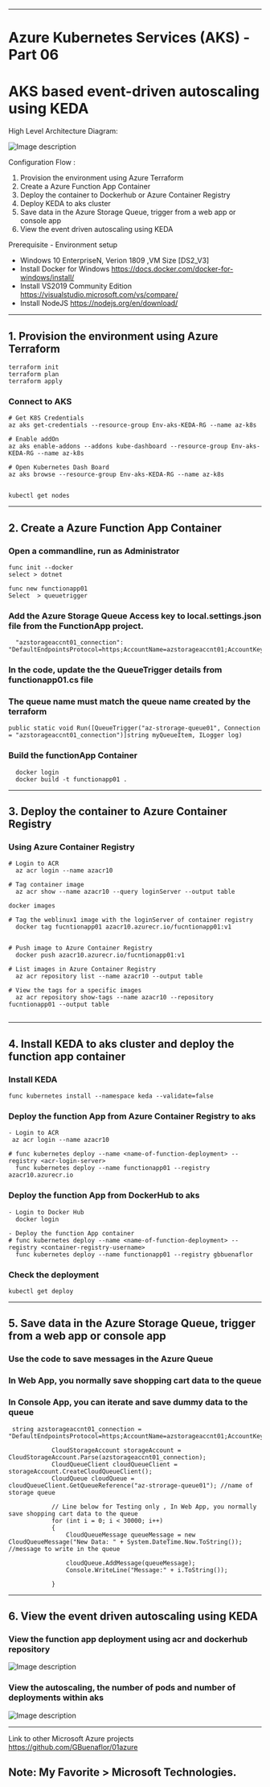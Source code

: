 ----------------------------------------------------------
# Azure Kubernetes Services (AKS) - Part 06
# AKS based event-driven autoscaling using KEDA

High Level Architecture Diagram:


![Image description](https://github.com/GBuenaflor/01azure-aks-keda/blob/master/Images/GB-AKS-KEDA03.png)



Configuration Flow :

1. Provision the environment using Azure Terraform
2. Create a Azure Function App Container
3. Deploy the container to Dockerhub or Azure Container Registry
4. Deploy KEDA to aks cluster
5. Save data in the Azure Storage Queue, trigger from a web app or console app
6. View the event driven autoscaling using KEDA

Prerequisite - Environment setup

- Windows 10 EnterpriseN, Verion 1809 ,VM Size [DS2_V3]
- Install Docker for Windows
  https://docs.docker.com/docker-for-windows/install/  
- Install VS2019 Community Edition
  https://visualstudio.microsoft.com/vs/compare/
- Install NodeJS
  https://nodejs.org/en/download/

----------------------------------------------------------
## 1. Provision the environment using Azure Terraform

```
terraform init
terraform plan
terraform apply
```

### Connect to AKS

```
# Get K8S Credentials
az aks get-credentials --resource-group Env-aks-KEDA-RG --name az-k8s

# Enable addOn
az aks enable-addons --addons kube-dashboard --resource-group Env-aks-KEDA-RG --name az-k8s

# Open Kubernetes Dash Board
az aks browse --resource-group Env-aks-KEDA-RG --name az-k8s
   

kubectl get nodes
```

----------------------------------------------------------
## 2. Create a Azure Function App Container

### Open a commandline, run as Administrator

```
func init --docker
select > dotnet

```

```
func new functionapp01
Select  > queuetrigger
```

### Add the Azure Storage Queue Access key to local.settings.json file from the FunctionApp project.

```
  "azstorageaccnt01_connection": "DefaultEndpointsProtocol=https;AccountName=azstorageaccnt01;AccountKey=s9FysFde5b7D5GbrCWsgyYqLNNxw65xvFqdler10aibcvLC8sL2a0On96wQ/j08gxNSs65mBHpKAQ6nMB/CG6g==;EndpointSuffix=core.windows.net"
```


### In the code, update the the QueueTrigger details from functionapp01.cs file
### The queue name must match the queue name created by the terraform

```
public static void Run([QueueTrigger("az-strorage-queue01", Connection = "azstorageaccnt01_connection")]string myQueueItem, ILogger log)
```
      

### Build the functionApp Container

```
  docker login
  docker build -t functionapp01 .
```

----------------------------------------------------------
## 3. Deploy the container to Azure Container Registry

### Using Azure Container Registry
```
# Login to ACR
  az acr login --name azacr10

# Tag container image
  az acr show --name azacr10 --query loginServer --output table

docker images

# Tag the weblinux1 image with the loginServer of container registry
  docker tag fucntionapp01 azacr10.azurecr.io/fucntionapp01:v1


# Push image to Azure Container Registry
  docker push azacr10.azurecr.io/fucntionapp01:v1

# List images in Azure Container Registry
  az acr repository list --name azacr10 --output table

# View the tags for a specific images
  az acr repository show-tags --name azacr10 --repository fucntionapp01 --output table
 
```

----------------------------------------------------------
## 4. Install KEDA to aks cluster and deploy the function app container


### Install KEDA
```
func kubernetes install --namespace keda --validate=false
```

### Deploy the function App from Azure Container Registry to aks
```
- Login to ACR
 az acr login --name azacr10
 
# func kubernetes deploy --name <name-of-function-deployment> --registry <acr-login-server>
  func kubernetes deploy --name functionapp01 --registry azacr10.azurecr.io
```
 
 
### Deploy the function App from DockerHub to aks 

```
- Login to Docker Hub
  docker login

- Deploy the function App container
# func kubernetes deploy --name <name-of-function-deployment> --registry <container-registry-username>
  func kubernetes deploy --name functionapp01 --registry gbbuenaflor

```
 
 
### Check the deployment

```
kubectl get deploy
```

----------------------------------------------------------
## 5.  Save data in the Azure Storage Queue, trigger from a web app or console app

### Use the code to save messages in the Azure Queue
### In Web App, you normally save shopping cart data to the queue
### In Console App, you can iterate and save dummy data to the queue

```
 string azstorageaccnt01_connection = "DefaultEndpointsProtocol=https;AccountName=azstorageaccnt01;AccountKey=s9FysFde5b7D5GbrCWsgyYqLNNxw65xvFqdler10aibcvLC8sL2a0On96wQ/j08gxNSs65mBHpKAQ6nMB/CG6g==;EndpointSuffix=core.windows.net";

            CloudStorageAccount storageAccount = CloudStorageAccount.Parse(azstorageaccnt01_connection);
            CloudQueueClient cloudQueueClient = storageAccount.CreateCloudQueueClient();
            CloudQueue cloudQueue = cloudQueueClient.GetQueueReference("az-strorage-queue01"); //name of storage queue

            // Line below for Testing only , In Web App, you normally save shopping cart data to the queue
            for (int i = 0; i < 30000; i++)
            {
                CloudQueueMessage queueMessage = new CloudQueueMessage("New Data: " + System.DateTime.Now.ToString()); //message to write in the queue

                cloudQueue.AddMessage(queueMessage);
                Console.WriteLine("Message:" + i.ToString());

            }

```

----------------------------------------------------------
## 6. View the event driven autoscaling using KEDA


### View the function app deployment using acr and dockerhub repository

![Image description](https://github.com/GBuenaflor/01azure-aks-keda/blob/master/Images/GB-AKS-KEDA04.png)


### View the autoscaling, the number of pods and number of deployments within aks

![Image description](https://github.com/GBuenaflor/01azure-aks-keda/blob/master/Images/GB-AKS-KEDA05.png)



----------------------------------------------------------

 
Link to other Microsoft Azure projects
https://github.com/GBuenaflor/01azure
</br>

Note: My Favorite > Microsoft Technologies.
----------------------------------------------------------
